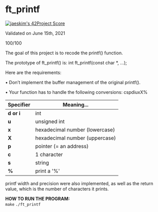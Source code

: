 # ft_printf

[![jaeskim's 42Project Score](https://badge42.herokuapp.com/api/project/cboutier/ft_printf)](https://github.com/JaeSeoKim/badge42)

Validated on June 15th, 2021

100/100

The goal of this project is to recode the printf() function.

The prototype of ft_printf() is: int ft_printf(const char *, ...);

Here are the requirements:

• Don’t implement the buffer management of the original printf().

• Your function has to handle the following conversions: cspdiuxX%

Specifier | Meaning... |
--- | --- |
**d or i** | int |
**u** | unsigned int |
**x** | hexadecimal number (lowercase) |
**X** | hexadecimal number (uppercase) |
**p** | pointer (= an address) |
**c** | 1 character |
**s** | string |
**%** | print a '%' |

printf width and precision were also implemented, as well as the return value, which is the number of characters it prints.

**HOW TO RUN THE PROGRAM:**  
`make`
`./ft_printf`
